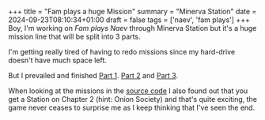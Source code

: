 +++
title = "Fam plays a huge Mission"
summary = "Minerva Station"
date = 2024-09-23T08:10:34+01:00
draft = false
tags = ['naev', 'fam plays']
+++
Boy, I'm working on *Fam plays Naev* through Minerva Station but it's a huge mission line that will be split into 3 parts.

I'm getting really tired of having to redo missions since my hard-drive doesn't have much space left.

But I prevailed and finished [Part 1](https://www.youtube.com/watch?v=mY1b0gUF7rA&list=PLoa8A9b-8ZhFvQz0Lh-c6-4tFGsBeVg7z&index=9). [Part 2](https://www.youtube.com/watch?v=hN2xnSFrLKs&list=PLoa8A9b-8ZhFvQz0Lh-c6-4tFGsBeVg7z&index=10) and [Part 3](https://www.youtube.com/watch?v=S7a6O0XjD4g&list=PLoa8A9b-8ZhFvQz0Lh-c6-4tFGsBeVg7z&index=11).

When looking at the missions in the [source code](https://github.com/naev/naev) I also found out that you get a Station on Chapter 2 (hint: Onion Society) and that's quite exciting, the game never ceases to surprise me as I keep thinking that I've seen the end.
